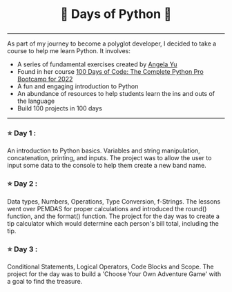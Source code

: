 # <p align="center"> 💯 Days of Python 🐍</p>

---

As part of my journey to become a polyglot developer, I decided to take a course to help me learn Python. It involves:

- A series of fundamental exercises created by [Angela Yu](https://github.com/angelabauer)
- Found in her course [100 Days of Code: The Complete Python Pro Bootcamp for 2022](https://www.udemy.com/course/100-days-of-code/)
- A fun and engaging introduction to Python
- An abundance of resources to help students learn the ins and outs of the language
- Build 100 projects in 100 days

---

### ⭐️ Day 1 :

An introduction to Python basics. Variables and string manipulation, concatenation, printing, and inputs. The project was to allow the user to input some data to the console to help them create a new band name.

### ⭐️ Day 2 :

Data types, Numbers, Operations, Type Conversion, f-Strings. The lessons went over PEMDAS for proper calculations and introduced the round() function, and the format() function. The project for the day was to create a tip calculator which would determine each person's bill total, including the tip.

### ⭐️ Day 3 :
Conditional Statements, Logical Operators, Code Blocks and Scope. The project for the day was to build a 'Choose Your Own Adventure Game' with a goal to find the treasure.